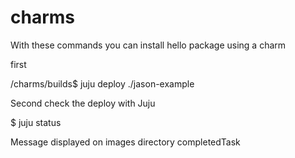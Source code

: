 # charms

With these commands you can install hello package using a charm

first

/charms/builds$ juju deploy ./jason-example

Second check the deploy with Juju

$ juju status

Message displayed on images directory completedTask
